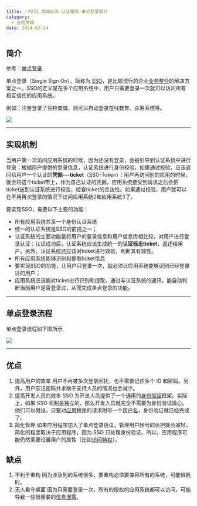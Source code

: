 ```yaml
---
title: ✅P231_商城业务-认证服务-单点登录简介
category:
  - 谷粒商城
date: 2024-02-14
---
```


<!-- more -->

## 简介

参考：[单点登录](https://baike.baidu.com/item/%E5%8D%95%E7%82%B9%E7%99%BB%E5%BD%95/4940767?fr=aladdin)

单点登录（Single Sign On），简称为 [SSO](https://baike.baidu.com/item/SSO/3451380?fromModule=lemma_inlink)，是比较流行的企业[业务整合](https://baike.baidu.com/item/%E4%B8%9A%E5%8A%A1%E6%95%B4%E5%90%88/349259?fromModule=lemma_inlink)的解决方案之一。SSO的定义是在多个应用系统中，用户只需要登录一次就可以访问所有相互信任的应用系统。

例如：注册登录了谷粒商城，则可以自动登录在线教育、众筹系统等。

![](https://cfmall-hello.oss-cn-beijing.aliyuncs.com/images/202304/202304141348910.png#id=KrQbE&originHeight=466&originWidth=1135&originalType=binary&ratio=1&rotation=0&showTitle=false&status=done&style=none&title=)

---

## 实现机制

当用户第一次访问应用系统的时候，因为还没有登录，会被引导到认证系统中进行登录；根据用户提供的登录信息，认证系统进行身份校验，如果通过校验，应该返回给用户一个认证的**凭据---ticket**（SSO-Token）；用户再访问别的应用的时候，就会将这个ticket带上，作为自己认证的凭据，应用系统接受到请求之后会把ticket送到认证系统进行校验，检查ticket的合法性。如果通过校验，用户就可以在不用再次登录的情况下访问应用系统2和应用系统3了。

要实现SSO，需要以下主要的功能：

-  所有应用系统共享一个身份认证系统 
-  统一的认证系统是SSO的前提之一； 
-  认证系统的主要功能是将用户的登录信息和用户信息库相比较，对用户进行登录认证；认证成功后，认证系统应该生成统一的**认证标志ticket**，返还给用户。另外，认证系统还应该对ticket进行效验，判断其有效性。 
-  所有应用系统能够识别和提取ticket信息 
-  要实现SSO的功能，让用户只登录一次，就必须让应用系统能够识别已经登录过的用户； 
-  应用系统应该能对ticket进行识别和提取，通过与认证系统的通讯，能自动判断当前用户是否登录过，从而完成单点登录的功能。 

---

## 单点登录流程

单点登录流程如下图所示

![](https://cfmall-hello.oss-cn-beijing.aliyuncs.com/images/202304/202304141503931.png#id=j4vgy&originHeight=1167&originWidth=1002&originalType=binary&ratio=1&rotation=0&showTitle=false&status=done&style=none&title=)

---

## 优点

1. 提高用户的效率
用户不再被多次登录困扰，也不需要记住多个 ID 和密码。另外，用户忘记密码并求助于支持人员的情况也会减少。
2. 提高开发人员的效率
SSO 为开发人员提供了一个通用的[身份验证](https://baike.baidu.com/item/%E8%BA%AB%E4%BB%BD%E9%AA%8C%E8%AF%81/2193233?fromModule=lemma_inlink)框架。实际上，如果 SSO 机制是独立的，那么开发人员就完全不需要为身份验证操心。他们可以假设，只要对[应用程序](https://baike.baidu.com/item/%E5%BA%94%E7%94%A8%E7%A8%8B%E5%BA%8F/5985445?fromModule=lemma_inlink)的请求附带一个[用户名](https://baike.baidu.com/item/%E7%94%A8%E6%88%B7%E5%90%8D/7241132?fromModule=lemma_inlink)，身份验证就已经完成了。
3. 简化管理
如果应用程序加入了单点登录协议，管理用户帐号的负担就会减轻。简化的程度取决于应用程序，因为 SSO 只处理身份验证。所以，应用程序可能仍然需要设置用户的属性（比如[访问特权](https://baike.baidu.com/item/%E8%AE%BF%E9%97%AE%E7%89%B9%E6%9D%83/54721258?fromModule=lemma_inlink)）。

## 缺点

1. 不利于重构
因为涉及到的系统很多，要重构必须要兼容所有的系统，可能很耗时。
2. 无人看守桌面
因为只需要登录一次，所有的授权的应用系统都可以访问，可能导致一些很重要的[信息泄露](https://baike.baidu.com/item/%E4%BF%A1%E6%81%AF%E6%B3%84%E9%9C%B2/56717041?fromModule=lemma_inlink)。
